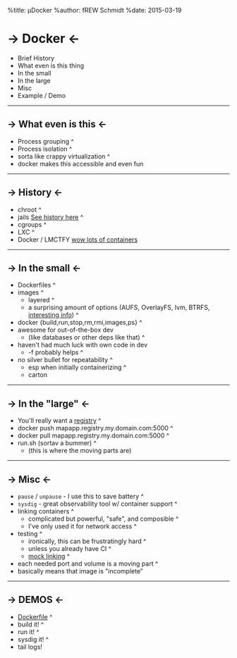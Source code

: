 %title: µDocker
%author: fREW Schmidt
%date: 2015-03-19

-> Docker <-
============

 * Brief History
 * What even is this thing
 * In the small
 * In the large
 * Misc
 * Example / Demo

-------------------

-> What even is this <-
-----------------------

 * Process grouping
^
 * Process isolation
^
 * sorta like crappy virtualization
^
 * docker makes this accessible and even fun

---------------------

-> History <-
-------------

 * chroot
^
 * jails  [See history here](http://phk.freebsd.dk/sagas/jails.html)
^
 * cgroups
^
 * LXC
^
 * Docker / LMCTFY [wow lots of containers](http://www.theregister.co.uk/2014/05/23/google_containerization_two_billion/)

-------------------

-> In the small <-
------------------

 * Dockerfiles
^
 * images
^
   * layered
^
   * a surprising amount of options (AUFS, OverlayFS, lvm, BTRFS, [interesting info](http://developerblog.redhat.com/2014/09/30/overview-storage-scalability-docker/))
^
 * docker {build,run,stop,rm,rmi,images,ps}
^
 * awesome for out-of-the-box dev
   * (like databases or other deps like that)
^
 * haven't had much luck with own code in dev
   * -f probably helps
^
 * no silver bullet for repeatability
^
   * esp when initially containerizing
^
    * carton

------------------

-> In the "large" <-
--------------------

 * You'll really want a [registry](https://registry.hub.docker.com/_/registry/)
^
 * docker push mapapp.registry.my.domain.com:5000
^
 * docker pull mapapp.registry.my.domain.com:5000
^
 * run.sh (sortav a bummer)
^
   * (this is where the moving parts are)

-------------------

-> Misc <-
----------

 * `pause` / `unpause` - I use this to save battery
^
 * `sysdig` - great observability tool w/ container support
^
 * linking containers
^
   * complicated but powerful, "safe", and composible
^
   * I've only used it for network access
^
 * testing
^
   * ironically, this can be frustratingly hard
^
   * unless you already have CI
^
   * [mock linking](https://github.com/frioux/httpd)
^
* each needed port and volume is a moving part
^
* basically means that image is "incomplete"

--------------------

-> DEMOS <-
-----------

 * [Dockerfile](https://github.com/frioux/offlineimap/blob/f381b08864d294d2f2d317d96206a50963504f8d/Dockerfile)
^
 * build it!
^
 * run it!
^
 * sysdig it!
^
 * tail logs!
